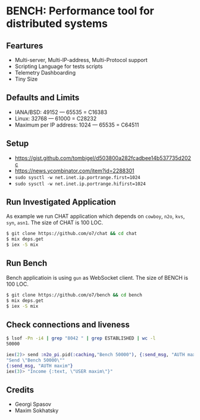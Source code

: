 # BENCH: Performance tool for distributed systems

Feartures
---------

* Multi-server, Multi-IP-address, Multi-Protocol support
* Scripting Language for tests scripts
* Telemetry Dashboarding
* Tiny Size

Defaults and Limits
-------------------

* IANA/BSD: 49152 — 65535 = C16383
* Linux: 32768 — 61000 = C28232
* Maximum per IP address: 1024 — 65535 = C64511

Setup
-----

* https://gist.github.com/tombigel/d503800a282fcadbee14b537735d202c
* https://news.ycombinator.com/item?id=2288301
* `sudo sysctl -w net.inet.ip.portrange.first=1024`
* `sudo sysctl -w net.inet.ip.portrange.hifirst=1024`

Run Investigated Application
----------------------------

As example we run CHAT application which depends on  `cowboy`, `n2o`, `kvs`, `syn`, `asn1`.
The size of CHAT is 100 LOC.

```sh
$ git clone https://github.com/o7/chat && cd chat
$ mix deps.get
$ iex -S mix
```

Run Bench
---------

Bench applicatioin is using `gun` as WebSocket client.
The size of BENCH is 100 LOC.

```sh
$ git clone https://github.com/o7/bench && cd bench
$ mix deps.get
$ iex -S mix
```

Check connections and liveness
------------------------------

```sh
$ lsof -Pn -i4 | grep "8042 " | grep ESTABLISHED | wc -l
50000
```

```elixir
iex(2)> send :n2o_pi.pid(:caching,"Bench 50000"), {:send_msg, "AUTH maxim"}
"Send \"Bench 50000\""
{:send_msg, "AUTH maxim"}
iex(3)> "Income {:text, \"USER maxim\"}"
```

Credits
-------

* Georgi Spasov
* Maxim Sokhatsky
